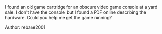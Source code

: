 I found an old game cartridge for an obscure video game console at a yard sale. I don't have the console, but I found a PDF online describing the hardware. Could you help me get the game running?

Author: rebane2001
